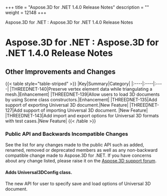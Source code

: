 +++
title = "Aspose.3D for .NET 1.4.0 Release Notes" 
description = "" 
weight = 12148 
+++

Aspose.3D for .NET : Aspose.3D for .NET 1.4.0 Release Notes  

# Aspose.3D for .NET : Aspose.3D for .NET 1.4.0 Release Notes


## Other Improvements and Changes

{{< table style="table-striped" >}}
|Key|Summary|Category|
|:----|:----|:----|
|THREEDNET-140|Preserve vertex element data while triangulating a mesh.|Enhancement|
|THREEDNET-139|Allow users to load 3D documents by using Scene class constructors.|Enhancement|
|THREEDNET-135|Add support of exporting Universal 3D document.|New Feature|
|THREEDNET-127|Add support of importing Universal 3D document.  |New Feature|
|THREEDNET-143|Add import and export options for Universal 3D formats with test cases.|New Feature|
{{< /table >}}

### Public API and Backwards Incompatible Changes

See the list for any changes made to the public API such as added, renamed, removed or deprecated members as well as any non-backward compatible change made to Aspose.3D for .NET. If you have concerns about any change listed, please raise it on the [Aspose.3D support forum](http://www.aspose.com/community/forums/aspose.3d-product-family/535/showforum.aspx).

#### Adds Universal3DConfig class.

The new API for user to specify save and load options of Universal 3D document.

